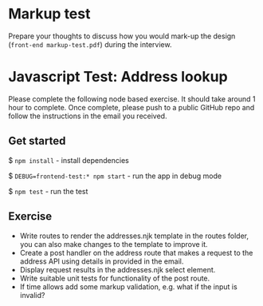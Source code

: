 # Markup test
Prepare your thoughts to discuss how you would mark-up the design (`front-end markup-test.pdf`) during the interview.

# Javascript Test: Address lookup
Please complete the following node based exercise. It should take around 1 hour to complete. Once complete, please push to a public GitHub repo and follow the instructions in the email you received.

## Get started
$ `npm install` - install dependencies

$ `DEBUG=frontend-test:* npm start` - run the app in debug mode

$ `npm test` - run the test

## Exercise
- Write routes to render the addresses.njk template in the routes folder, you can also make changes to the template to improve it.
- Create a post handler on the address route that makes a request to the address API using details in provided in the email.
- Display request results in the addresses.njk select element.
- Write suitable unit tests for functionality of the post route.
- If time allows add some markup validation, e.g. what if the input is invalid?
